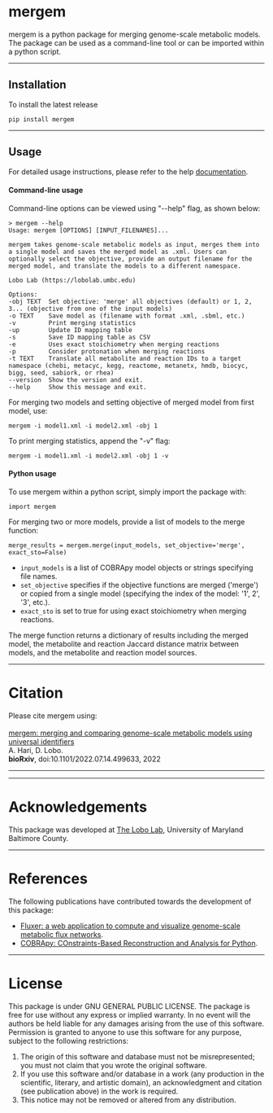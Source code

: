 mergem
======
mergem is a python package for merging genome-scale metabolic models.
The package can be used as a command-line tool or can be imported within a python script.

------


Installation
------
To install the latest release  

    pip install mergem

------

Usage
------
For detailed usage instructions, please refer to the help [documentation](https://mergem.readthedocs.io/en/latest/).

#### Command-line usage
Command-line options can be viewed using "--help" flag, as shown below:

    > mergem --help
    Usage: mergem [OPTIONS] [INPUT_FILENAMES]...

    mergem takes genome-scale metabolic models as input, merges them into a single model and saves the merged model as .xml. Users can optionally select the objective, provide an output filename for the merged model, and translate the models to a different namespace.

    Lobo Lab (https://lobolab.umbc.edu)

    Options:
    -obj TEXT  Set objective: 'merge' all objectives (default) or 1, 2, 3... (objective from one of the input models)  
    -o TEXT    Save model as (filename with format .xml, .sbml, etc.)  
    -v         Print merging statistics
    -up        Update ID mapping table
    -s         Save ID mapping table as CSV
    -e         Uses exact stoichiometry when merging reactions
    -p         Consider protonation when merging reactions
    -t TEXT    Translate all metabolite and reaction IDs to a target namespace (chebi, metacyc, kegg, reactome, metanetx, hmdb, biocyc, bigg, seed, sabiork, or rhea)
    --version  Show the version and exit.
    --help     Show this message and exit.

 
For merging two models and setting objective of merged model from first model, use:

    mergem -i model1.xml -i model2.xml -obj 1

To print merging statistics, append the "-v" flag:

    mergem -i model1.xml -i model2.xml -obj 1 -v 

#### Python usage

To use mergem  within a python script, simply import the package with:

    import mergem

For merging two or more models, provide a list of models to the merge function:

    merge_results = mergem.merge(input_models, set_objective='merge', exact_sto=False)

* `input_models` is a list of COBRApy model objects or strings specifying file names.
* `set_objective` specifies if the objective functions are merged ('merge') or copied from a single model (specifying the index of the model: '1', 2', '3', etc.).
* `exact_sto` is set to true for using exact stoichiometry when merging reactions.


The merge function returns a dictionary of results including the merged model,
the metabolite and reaction Jaccard distance matrix between models, and the 
metabolite and reaction model sources. 

------
Citation
======
Please cite mergem using: <br>
<br> [mergem: merging and comparing genome-scale metabolic models using universal identifiers](https://doi.org/10.1101/2022.07.14.499633)
<br> A. Hari, D. Lobo.
<br> <b>bioRxiv</b>, doi:10.1101/2022.07.14.499633, 2022

------

------
Acknowledgements 
======

This package was developed at [The Lobo Lab](https://lobolab.umbc.edu), University of Maryland Baltimore County.

------

References
======
The following publications have contributed towards the development of this package:
* [Fluxer: a web application to compute and visualize genome-scale metabolic flux networks](https://doi.org/10.1093/nar/gkaa409).
* [COBRApy: COnstraints-Based Reconstruction and Analysis for Python](http://dx.doi.org/doi:10.1186/1752-0509-7-74).

------

License
======
This package is under GNU GENERAL PUBLIC LICENSE. The package is free for use without any express or implied warranty.
In no event will the authors be held liable for any damages arising from the
use of this software. Permission is granted to anyone to use this software for any purpose, 
subject to the following restrictions:

1. The origin of this software and database must not be misrepresented;
   you must not claim that you wrote the original software.
2. If you use this software and/or database in a work (any production in the scientific, literary, and artistic domain), 
   an acknowledgment and citation (see publication above) in the work is required.
3. This notice may not be removed or altered from any distribution.